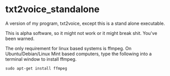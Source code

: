 # txt2voice_standalone
A version of my program, txt2voice, except this is a stand alone executable. 

This is alpha software, so it might not work or it might break shit. You've been warned.

The only requirement for linux based systems is ffmpeg. On Ubuntu/Debian/Linux Mint based computers, type the following into a terminal window to install ffmpeg. 

<code>sudo apt-get install ffmpeg</code>


